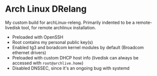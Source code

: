 # Arch Linux DRelang

My custom build for archLinux-releng. Primarily indented to be a remote-livedisk tool, for remote archlinux installation.

* Preloaded with OpenSSH
* Root contains my personal public key(s)
* Enabled tg3 and boradcom kernel modules by default (Broadcom ethernet drivers)
* Preloaded with custom DHCP host info (livedisk can always be accessed with `root@archlive.home`)
* Disabled DNSSEC, since it's an ongoing bug with systemd
